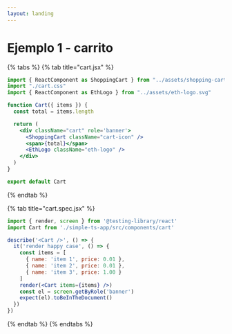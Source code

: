```yaml
---
layout: landing
---
```


# Ejemplo 1 - carrito

{% tabs %}
{% tab title="cart.jsx" %}
```jsx
import { ReactComponent as ShoppingCart } from "../assets/shopping-cart.svg"
import "./cart.css"
import { ReactComponent as EthLogo } from "../assets/eth-logo.svg"

function Cart({ items }) {
  const total = items.length

  return (
    <div className="cart" role='banner'>
      <ShoppingCart className="cart-icon" />
      <span>{total}</span>
      <EthLogo className="eth-logo" />
    </div>
  )
}

export default Cart
```
{% endtab %}

{% tab title="cart.spec.jsx" %}
```jsx
import { render, screen } from '@testing-library/react'
import Cart from './simple-ts-app/src/components/cart'

describe('<Cart />', () => {
  it('render happy case', () => {
    const items = [
      { name: 'item 1', price: 0.01 }, 
      { name: 'item 2', price: 0.01 }, 
      { name: 'item 3', price: 1.00 }
    ]
    render(<Cart items={items} />)
    const el = screen.getByRole('banner')
    expect(el).toBeInTheDocument()
  })
})
```
{% endtab %}
{% endtabs %}

